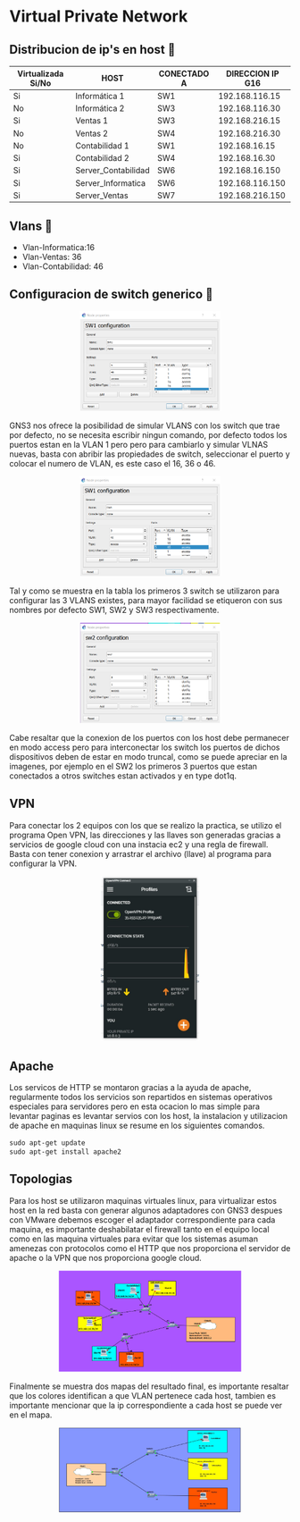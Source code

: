 # Virtual Private Network


## Distribucion de ip's en host 📄

| Virtualizada Si/No | HOST | CONECTADO A | DIRECCION IP G16|
| ------------- | ------------- | -------------| ------------- |
| Si | Informática 1 | SW1 | 192.168.116.15 |
| No | Informática 2 | SW3 | 192.168.116.30 |
| Si | Ventas 1 | SW3 | 192.168.216.15 |
| No | Ventas 2 | SW4 | 192.168.216.30 |
| No | Contabilidad 1 | SW1 | 192.168.16.15 |
| Si | Contabilidad 2 | SW4 | 192.168.16.30 |
| Si | Server_Contabilidad | SW6 | 192.168.16.150 |
| Si | Server_Informatica | SW6 | 192.168.116.150 |
| Si | Server_Ventas | SW7 | 192.168.216.150 |


## Vlans 📄

* Vlan-Informatica:16
* Vlan-Ventas: 36
* Vlan-Contabilidad: 46

## Configuracion de switch generico 📄

<div align='center'>
<img src="https://github.com/Stevensishernandez/RPV_PR1_1S2021/blob/main/image/ConfigSwitch.png" width="50%" height="50%"/>
</div>

GNS3 nos ofrece la posibilidad de simular VLANS con los switch que trae por defecto, no se necesita escribir ningun comando, por defecto todos los puertos estan en la VLAN 1 pero pero para cambiarlo y simular VLNAS nuevas, basta con abribir las propiedades de switch, seleccionar el puerto y colocar el numero de VLAN, es este caso el 16, 36 o 46.

<div align='center'>
<img src="https://github.com/Stevensishernandez/RPV_PR1_1S2021/blob/main/image/ConfigSwitchVlans.png" width="50%" height="50%"/>
</div>
    
Tal y como se muestra en la tabla los primeros 3 switch se utilizaron para configurar las 3 VLANS existes, para mayor facilidad se etiqueron con sus nombres por defecto SW1, SW2 y SW3 respectivamente.

<div align='center'>
<img src="https://github.com/Stevensishernandez/RPV_PR1_1S2021/blob/main/image/ConfigSwitchVpn.png" width="50%" height="50%"/>
</div>

Cabe resaltar que la conexion de los puertos con los host debe permanecer en modo access pero para interconectar los switch los puertos de dichos dispositivos deben de estar en modo truncal, como se puede apreciar en la imagenes, por ejemplo en el SW2 los primeros 3 puertos que estan conectados a otros switches estan activados y en type dot1q.

## VPN

Para conectar los 2 equipos con los que se realizo la practica, se utilizo el programa Open VPN, las direcciones y las llaves son generadas gracias a servicios de google cloud con una instacia ec2 y una regla de firewall. Basta con tener conexion y arrastrar el archivo (llave) al programa para configurar la VPN.

<div align='center'>
<img src="https://github.com/Stevensishernandez/RPV_PR1_1S2021/blob/main/image/OpenVpnMiguel.jpeg" width="35%" height="35%"/>
</div>

## Apache

Los servicos de HTTP se montaron gracias a la ayuda de apache, regularmente todos los servicios son repartidos en sistemas operativos especiales para servidores pero en esta ocacion lo mas simple para levantar paginas es levantar servios con los host, la instalacion y utilizacion de apache en maquinas linux se resume en los siguientes comandos.
    
    sudo apt-get update
    sudo apt-get install apache2

## Topologias

Para los host se utilizaron maquinas virtuales linux, para virtualizar estos host en la red basta con generar algunos adaptadores con GNS3 despues con VMware debemos escoger el  adaptador correspondiente para cada maquina, es importante deshabilatar el firewall tanto en el equipo local como en las maquina virtuales para evitar que los sistemas asuman amenezas con protocolos como el HTTP que nos proporciona el servidor de apache o la VPN que nos proporciona google cloud. 

<div align='center'>
<img src="https://github.com/Stevensishernandez/RPV_PR1_1S2021/blob/main/image/Topo1.png" width="65%" height="65%"/>
</div>

Finalmente se muestra dos mapas del resultado final, es importante resaltar que los colores identifican a que VLAN pertenece cada host, tambien es importante mencionar que la ip correspondiente a cada host se puede ver en el mapa.

<div align='center'>
<img src="https://github.com/Stevensishernandez/RPV_PR1_1S2021/blob/main/image/Topo2.jpeg" width="65%" height="65%"/>
</div>

